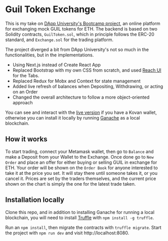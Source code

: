 # Guil Token Exchange

This is my take on
[DApp University's Bootcamp project](https://dappuniversity.teachable.com/p/blockchain-developer-bootcamp), an
online platform for exchanging mock GUIL tokens for ETH. The backend is based on two Solidity contracts, `GuilToken.sol`,
which in principle follows the ERC-20 standard, and `Exchange.sol` for the trading platform.

The project diverged a bit from DApp University's not so much in the
functionalities, but in the implementations.

- Using Next.js instead of Create React App
- Replaced Bootstrap with my own CSS from scratch, and used [Reach UI](https://reach.tech/tabs/) for the Tabs.
- Replaced Redux for Mobx and Context for state management
- Added live refresh of balances when Depositing, Withdrawing, or acting on an Order
- Changed the overall architecture to follow a more object-oriented approach

You can see and interact with the [live version](https://guil-exchange.herokuapp.com) if you have a Kovan wallet, otherwise
you can install it locally by running [Ganache](https://trufflesuite.com/ganache/index.html) as a local blockchain.

## How it works

To start trading, connect your Metamask wallet, then go to `Balance` and make a Deposit from your Wallet to the Exchange.
Once done go to `New Order` and place an offer for either buying or selling GUIL in exchange for ETH. Your order will be
shown on the `Order Book` for anyone interested to take it at the price you set. It will stay there until someone
takes it, or you cancel it. Prices are set by the traders themselves, and the current price shown on the chart is simply
the one for the latest trade taken.

## Installation locally

Clone this repo, and in addition to installing Ganache for running a local blockchain, you will need to install
[Truffle](https://trufflesuite.com/docs/truffle/) with `npm install -g truffle`.

Run an `npm install`, then migrate the contracts with `truffle migrate`.
Start the project with `npm run dev` and visit http://localhost:8080.
